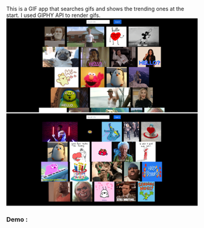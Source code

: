  This is a GIF app that searches gifs and shows the trending ones at the start. I used
        GIPHY API to render gifs.
      </h1>
      <img width="1000"  alt="Coin" src="./public/images/SearchedGifs.PNG"  />
      <img width="1000"  alt="Coin" src="./public/images/Trending.PNG"  />
      <h3>
        Demo :
        <a href="https://crypto-tracker-epmjn00l8-bartugenccan.vercel.app/">
